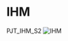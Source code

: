 # IHM
PJT_IHM_S2
![IHM](https://user-images.githubusercontent.com/73029436/144913331-6ea73b2a-c58b-4f67-813a-d112d846e497.PNG)
